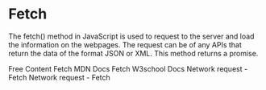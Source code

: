 # Fetch


The fetch() method in JavaScript is used to request to the server and load the information on the webpages. The request can be of any APIs that return the data of the format JSON or XML. This method returns a promise.

<ResourceGroupTitle>Free Content</ResourceGroupTitle>
<BadgeLink colorScheme='yellow' badgeText='Read' href='https://developer.mozilla.org/en-US/docs/Web/API/Fetch_API/Using_Fetch'>Fetch MDN Docs</BadgeLink>
<BadgeLink colorScheme='yellow' badgeText='Read' href='https://www.w3schools.com/jsref/api_fetch.asp'>Fetch W3school Docs</BadgeLink>
<BadgeLink colorScheme='green' badgeText='Course' href='https://javascript.info/fetch'>Network request - Fetch</BadgeLink>
<BadgeLink colorScheme='green' badgeText='Course' href='https://javascript.info/fetch'>Network request - Fetch</BadgeLink>
